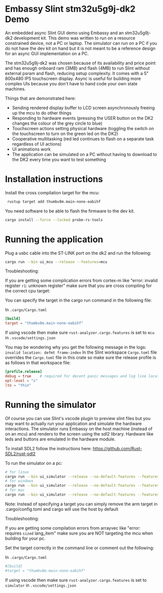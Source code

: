 <!-- Copyright © 2025 David Haig ; SPDX-License-Identifier: MIT -->

# Embassy Slint stm32u5g9j-dk2 Demo

An embedded async Slint GUI demo using Embassy and an stm32u5g9j-dk2 development kit. This demo was written to run on a resource constrained device, not a PC or laptop.
The simulator can run on a PC if you do not have the dev kit on hand but it is not meant to be a reference design for an async GUI implementation on a PC.

The stm32u5g9j-dk2 was chosen because of its availability and price point and has enough onboard ram (3MB) and flash (4MB) to run Slint without external psram and flash, reducing setup complexity.
It comes with a 5" 800x480 IPS touchscreen display. Async is useful for building more complex UIs because you don't have to hand code your own state machines.

Things that are demonstrated here:
- Sending rendered display buffer to LCD screen asynchronously freeing up the mcu to do other things
- Responding to hardware events (pressing the USER button on the DK2 changes the colour of the grey circle to blue)
- Touchscreen actions setting physical hardware (toggling the switch on the touchscreen to turn on the green led on the DK2)
- Cooperative multitasking (red led continues to flash on a separate task regardless of UI actions)
- UI animations work
- The application can be simulated on a PC without having to download to the DK2 every time you want to test something

# Installation instructions

Install the cross compilation target for the mcu:

```bash
 rustup target add thumbv8m.main-none-eabihf
```

You need software to be able to flash the firmware to the dev kit.

```bash
cargo install --force --locked probe-rs-tools
```

# Running the application

Plug a usbc cable into the ST-LINK port on the dk2 and run the following:

```bash
cargo run --bin ui_mcu --release --features=mcu
```

Troubleshooting:

If you are getting some complication errors from cortex-m like  "error: invalid register `r1`: unknown register" make sure that you are cross compiling for the correct cpu target:

You can specify the target in the cargo run command in the following file:

In `.cargo/Cargo.toml`
```toml
[build]
target = "thumbv8m.main-none-eabihf"
```

If using vscode then make sure `rust-analyzer.cargo.features` is set to `mcu` in `.vscode/settings.json`

You may be wondering why you get the following message in the logs: `invalid location: defmt frame-index`
In the Slint workspace `Cargo.toml` file overrides the `Cargo.toml` file in this crate so make sure the release profile is as follows in that workspace file:
```toml
[profile.release]
debug = true    # required for decent panic messages and log line locations
opt-level = "s"
lto = "thin"
```

# Running the simulator

Of course you can use Slint's vscode plugin to preview slint files but you may want to actually run your application and simulate the hardware interactions.
The simulator runs Embassy on the host machine (instead of on an mcu) and renders to the screen using the sdl2 library.
Hardware like leds and buttons are emulated in the hardware module.

To install SDL2 follow the instructions here: https://github.com/Rust-SDL2/rust-sdl2

To run the simulator on a pc:
```bash
# for linux
cargo run --bin ui_simulator --release --no-default-features --features=simulator --target x86_64-unknown-linux-gnu
# for windows
cargo run --bin ui_simulator --release --no-default-features --features=simulator --target x86_64-pc-windows-msvc
# for mac
cargo run --bin ui_simulator --release --no-default-features --features=simulator --target x86_64-apple-darwin
```

Note: Instead of specifying a target you can simply remove the arm target in .cargo/config.toml and cargo will use the host by default

Troubleshooting:

If you are getting some compilation errors from arrayvec like "error: requires `sized` lang_item" make sure you are NOT targeting the mcu when building for your pc.

Set the target correctly in the command line or comment out the following:

In `.cargo/Cargo.toml`
```toml
#[build]
#target = "thumbv8m.main-none-eabihf"
```

If using vscode then make sure `rust-analyzer.cargo.features` is set to `simulator` in `.vscode/settings.json`
